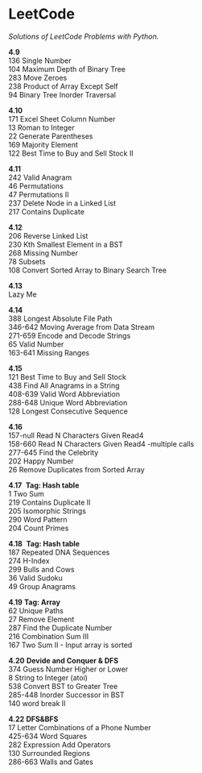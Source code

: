 # LeetCode
*Solutions of LeetCode Problems with Python.*

**4.9** <br>
136	Single Number <br>
104	Maximum Depth of Binary Tree <br> 
283	Move Zeroes <br> 
238	Product of Array Except Self <br>
94	Binary Tree Inorder Traversal <br> 


**4.10** <br>
171 Excel Sheet Column Number <br>
13	Roman to Integer   <br>
22	Generate Parentheses    <br>
169	Majority Element  <br>
122	Best Time to Buy and Sell Stock II    <br>


**4.11** <br>
242	Valid Anagram    <br>
46	Permutations   <br> 
47	Permutations Ⅱ   <br> 
237	Delete Node in a Linked List <br>
217	Contains Duplicate    <br>

**4.12** <br>
206	Reverse Linked List <br>
230	Kth Smallest Element in a BST <br>
268	Missing Number <br>
78  Subsets <br>
108	Convert Sorted Array to Binary Search Tree   <br> 

**4.13** <br>
Lazy Me <br>

**4.14** <br>
388 Longest Absolute File Path <br>
346-642 Moving Average from Data Stream <br>
271-659 Encode and Decode Strings <br>
65 Valid Number <br>
163-641 Missing Ranges <br>

**4.15** <br>
121 Best Time to Buy and Sell Stock <br>
438 Find All Anagrams in a String <br>
408-639	Valid Word Abbreviation <br>
288-648	Unique Word Abbreviation <br>
128	Longest Consecutive Sequence <br>

**4.16** <br>
157-null Read N Characters Given Read4 <br>
158-660 Read N Characters Given Read4 -multiple calls <br>
277-645 Find the Celebrity <br>
202 Happy Number <br>
26 Remove Duplicates from Sorted Array <br>

**4.17**  **Tag: Hash table** <br>
1 Two Sum <br>
219 Contains Duplicate II <br>
205 Isomorphic Strings <br>
290 Word Pattern <br>
204 Count Primes <br>

**4.18**  **Tag: Hash table** <br>
187 Repeated DNA Sequences <br>
274 H-Index <br>
299 Bulls and Cows <br>
36 Valid Sudoku <br>
49 Group Anagrams <br>

**4.19** **Tag: Array** <br>
62 Unique Paths <br>
27 Remove Element <br>
287 Find the Duplicate Number <br>
216 Combination Sum III <br>
167 Two Sum II - Input array is sorted <br>

**4.20** **Devide and Conquer & DFS** <br>
374 Guess Number Higher or Lower <br>
8 String to Integer (atoi) <br>
538 Convert BST to Greater Tree <br>
285-448 Inorder Successor in BST <br>
140 word break II <br>

**4.22** **DFS&BFS** <br>
17 Letter Combinations of a Phone Number <br>
425-634 Word Squares <br>
282 Expression Add Operators <br>
130 Surrounded Regions <br>
286-663 Walls and Gates <br>
